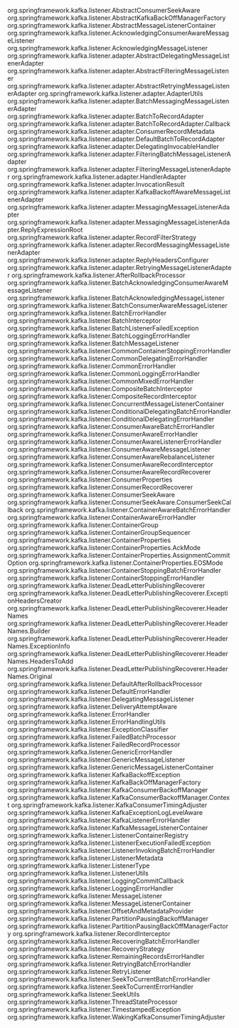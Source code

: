 org.springframework.kafka.listener.AbstractConsumerSeekAware
org.springframework.kafka.listener.AbstractKafkaBackOffManagerFactory
org.springframework.kafka.listener.AbstractMessageListenerContainer
org.springframework.kafka.listener.AcknowledgingConsumerAwareMessageListener
org.springframework.kafka.listener.AcknowledgingMessageListener
org.springframework.kafka.listener.adapter.AbstractDelegatingMessageListenerAdapter
org.springframework.kafka.listener.adapter.AbstractFilteringMessageListener
org.springframework.kafka.listener.adapter.AbstractRetryingMessageListenerAdapter
org.springframework.kafka.listener.adapter.AdapterUtils
org.springframework.kafka.listener.adapter.BatchMessagingMessageListenerAdapter
org.springframework.kafka.listener.adapter.BatchToRecordAdapter
org.springframework.kafka.listener.adapter.BatchToRecordAdapter.Callback
org.springframework.kafka.listener.adapter.ConsumerRecordMetadata
org.springframework.kafka.listener.adapter.DefaultBatchToRecordAdapter
org.springframework.kafka.listener.adapter.DelegatingInvocableHandler
org.springframework.kafka.listener.adapter.FilteringBatchMessageListenerAdapter
org.springframework.kafka.listener.adapter.FilteringMessageListenerAdapter
org.springframework.kafka.listener.adapter.HandlerAdapter
org.springframework.kafka.listener.adapter.InvocationResult
org.springframework.kafka.listener.adapter.KafkaBackoffAwareMessageListenerAdapter
org.springframework.kafka.listener.adapter.MessagingMessageListenerAdapter
org.springframework.kafka.listener.adapter.MessagingMessageListenerAdapter.ReplyExpressionRoot
org.springframework.kafka.listener.adapter.RecordFilterStrategy
org.springframework.kafka.listener.adapter.RecordMessagingMessageListenerAdapter
org.springframework.kafka.listener.adapter.ReplyHeadersConfigurer
org.springframework.kafka.listener.adapter.RetryingMessageListenerAdapter
org.springframework.kafka.listener.AfterRollbackProcessor
org.springframework.kafka.listener.BatchAcknowledgingConsumerAwareMessageListener
org.springframework.kafka.listener.BatchAcknowledgingMessageListener
org.springframework.kafka.listener.BatchConsumerAwareMessageListener
org.springframework.kafka.listener.BatchErrorHandler
org.springframework.kafka.listener.BatchInterceptor
org.springframework.kafka.listener.BatchListenerFailedException
org.springframework.kafka.listener.BatchLoggingErrorHandler
org.springframework.kafka.listener.BatchMessageListener
org.springframework.kafka.listener.CommonContainerStoppingErrorHandler
org.springframework.kafka.listener.CommonDelegatingErrorHandler
org.springframework.kafka.listener.CommonErrorHandler
org.springframework.kafka.listener.CommonLoggingErrorHandler
org.springframework.kafka.listener.CommonMixedErrorHandler
org.springframework.kafka.listener.CompositeBatchInterceptor
org.springframework.kafka.listener.CompositeRecordInterceptor
org.springframework.kafka.listener.ConcurrentMessageListenerContainer
org.springframework.kafka.listener.ConditionalDelegatingBatchErrorHandler
org.springframework.kafka.listener.ConditionalDelegatingErrorHandler
org.springframework.kafka.listener.ConsumerAwareBatchErrorHandler
org.springframework.kafka.listener.ConsumerAwareErrorHandler
org.springframework.kafka.listener.ConsumerAwareListenerErrorHandler
org.springframework.kafka.listener.ConsumerAwareMessageListener
org.springframework.kafka.listener.ConsumerAwareRebalanceListener
org.springframework.kafka.listener.ConsumerAwareRecordInterceptor
org.springframework.kafka.listener.ConsumerAwareRecordRecoverer
org.springframework.kafka.listener.ConsumerProperties
org.springframework.kafka.listener.ConsumerRecordRecoverer
org.springframework.kafka.listener.ConsumerSeekAware
org.springframework.kafka.listener.ConsumerSeekAware.ConsumerSeekCallback
org.springframework.kafka.listener.ContainerAwareBatchErrorHandler
org.springframework.kafka.listener.ContainerAwareErrorHandler
org.springframework.kafka.listener.ContainerGroup
org.springframework.kafka.listener.ContainerGroupSequencer
org.springframework.kafka.listener.ContainerProperties
org.springframework.kafka.listener.ContainerProperties.AckMode
org.springframework.kafka.listener.ContainerProperties.AssignmentCommitOption
org.springframework.kafka.listener.ContainerProperties.EOSMode
org.springframework.kafka.listener.ContainerStoppingBatchErrorHandler
org.springframework.kafka.listener.ContainerStoppingErrorHandler
org.springframework.kafka.listener.DeadLetterPublishingRecoverer
org.springframework.kafka.listener.DeadLetterPublishingRecoverer.ExceptionHeadersCreator
org.springframework.kafka.listener.DeadLetterPublishingRecoverer.HeaderNames
org.springframework.kafka.listener.DeadLetterPublishingRecoverer.HeaderNames.Builder
org.springframework.kafka.listener.DeadLetterPublishingRecoverer.HeaderNames.ExceptionInfo
org.springframework.kafka.listener.DeadLetterPublishingRecoverer.HeaderNames.HeadersToAdd
org.springframework.kafka.listener.DeadLetterPublishingRecoverer.HeaderNames.Original
org.springframework.kafka.listener.DefaultAfterRollbackProcessor
org.springframework.kafka.listener.DefaultErrorHandler
org.springframework.kafka.listener.DelegatingMessageListener
org.springframework.kafka.listener.DeliveryAttemptAware
org.springframework.kafka.listener.ErrorHandler
org.springframework.kafka.listener.ErrorHandlingUtils
org.springframework.kafka.listener.ExceptionClassifier
org.springframework.kafka.listener.FailedBatchProcessor
org.springframework.kafka.listener.FailedRecordProcessor
org.springframework.kafka.listener.GenericErrorHandler
org.springframework.kafka.listener.GenericMessageListener
org.springframework.kafka.listener.GenericMessageListenerContainer
org.springframework.kafka.listener.KafkaBackoffException
org.springframework.kafka.listener.KafkaBackOffManagerFactory
org.springframework.kafka.listener.KafkaConsumerBackoffManager
org.springframework.kafka.listener.KafkaConsumerBackoffManager.Context
org.springframework.kafka.listener.KafkaConsumerTimingAdjuster
org.springframework.kafka.listener.KafkaExceptionLogLevelAware
org.springframework.kafka.listener.KafkaListenerErrorHandler
org.springframework.kafka.listener.KafkaMessageListenerContainer
org.springframework.kafka.listener.ListenerContainerRegistry
org.springframework.kafka.listener.ListenerExecutionFailedException
org.springframework.kafka.listener.ListenerInvokingBatchErrorHandler
org.springframework.kafka.listener.ListenerMetadata
org.springframework.kafka.listener.ListenerType
org.springframework.kafka.listener.ListenerUtils
org.springframework.kafka.listener.LoggingCommitCallback
org.springframework.kafka.listener.LoggingErrorHandler
org.springframework.kafka.listener.MessageListener
org.springframework.kafka.listener.MessageListenerContainer
org.springframework.kafka.listener.OffsetAndMetadataProvider
org.springframework.kafka.listener.PartitionPausingBackoffManager
org.springframework.kafka.listener.PartitionPausingBackOffManagerFactory
org.springframework.kafka.listener.RecordInterceptor
org.springframework.kafka.listener.RecoveringBatchErrorHandler
org.springframework.kafka.listener.RecoveryStrategy
org.springframework.kafka.listener.RemainingRecordsErrorHandler
org.springframework.kafka.listener.RetryingBatchErrorHandler
org.springframework.kafka.listener.RetryListener
org.springframework.kafka.listener.SeekToCurrentBatchErrorHandler
org.springframework.kafka.listener.SeekToCurrentErrorHandler
org.springframework.kafka.listener.SeekUtils
org.springframework.kafka.listener.ThreadStateProcessor
org.springframework.kafka.listener.TimestampedException
org.springframework.kafka.listener.WakingKafkaConsumerTimingAdjuster
